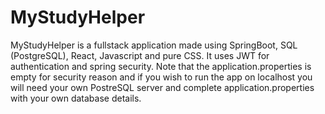 # MyStudyHelper
MyStudyHelper is a fullstack application made using SpringBoot, SQL (PostgreSQL), React, Javascript and pure CSS. It uses JWT for authentication and spring security. Note that the application.properties is empty for security reason and if you wish to run the app on localhost you will need your own PostreSQL server and complete application.properties with your own database details.
